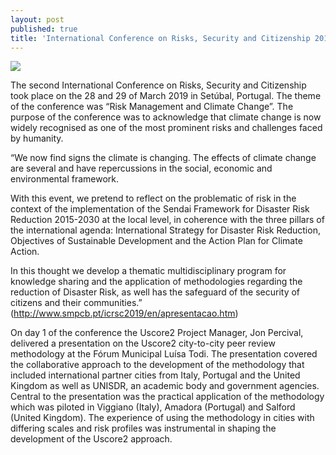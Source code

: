 ```yaml
---
layout: post
published: true
title: 'International Conference on Risks, Security and Citizenship 2019'
---
```

![]({{site.baseurl}}/)

The second International Conference on Risks, Security and Citizenship took place on the 28 and 29 of March 2019 in Setúbal, Portugal. The theme of the conference was “Risk Management and Climate Change”. The purpose of the conference was to acknowledge that climate change is now widely recognised as one of the most prominent risks and challenges faced by humanity.

“We now find signs the climate is changing. The effects of climate change are several and have repercussions in the social, economic and environmental framework.

With this event, we pretend to reflect on the problematic of risk in the context of the implementation of the Sendai Framework for Disaster Risk Reduction 2015-2030 at the local level, in coherence with the three pillars of the international agenda: International Strategy for Disaster Risk Reduction, Objectives of Sustainable Development and the Action Plan for Climate Action.

In this thought we develop a thematic multidisciplinary program for knowledge sharing and the application of methodologies regarding the reduction of Disaster Risk, as well has the safeguard of the security of citizens and their communities.” (http://www.smpcb.pt/icrsc2019/en/apresentacao.htm)

On day 1 of the conference the Uscore2 Project Manager, Jon Percival, delivered a presentation on the Uscore2 city-to-city peer review methodology at the Fórum Municipal Luísa Todi. The presentation covered the collaborative approach to the development of the methodology that included international partner cities from Italy, Portugal and the United Kingdom as well as UNISDR, an academic body and government agencies. Central to the presentation was the practical application of the methodology which was piloted in Viggiano (Italy), Amadora (Portugal) and Salford (United Kingdom). The experience of using the methodology in cities with differing scales and risk profiles was instrumental in shaping the development of the Uscore2 approach.
